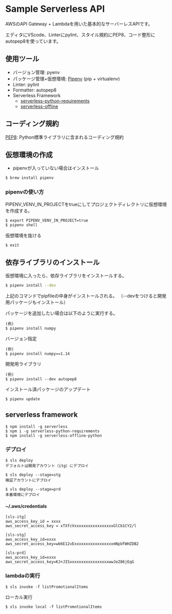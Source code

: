 # Sample Serverless API
AWSのAPI Gateway + Lambdaを用いた基本的なサーバーレスAPIです。

エディタにVScode、Linterにpylint、スタイル規約にPEP8、コード整形にautopep8を使っています。

## 使用ツール
- バージョン管理: pyenv
- パッケージ管理+仮想環境: [Pipenv](https://pipenv-ja.readthedocs.io/ja/translate-ja/) (pip + virtualenv)
- Linter: pylint
- Formatter: autopep8
- Serverless Framework 
  - [serverless-python-requirements](https://www.serverless.com/plugins/serverless-python-requirements)
  - [serverless-offline](https://github.com/dherault/serverless-offline)

## コーディング規約

[PEP8](https://pep8-ja.readthedocs.io/ja/latest/): Python標準ライブラリに含まれるコーディング規約

## 仮想環境の作成

- pipenvが入っていない場合はインストール

```bash
$ brew install pipenv
```

### pipenvの使い方

PIPENV_VENV_IN_PROJECTをtrueにしてプロジェクトディレクトリに仮想環境を作成する。

```bash
$ export PIPENV_VENV_IN_PROJECT=true
$ pipenv shell
```

仮想環境を抜ける
```
$ exit
```

## 依存ライブラリのインストール
仮想環境に入ったら、依存ライブラリをインストールする。

```bash
$ pipenv install --dev
```

上記のコマンドでpipfileの中身がインストールされる。
（--devをつけると開発用パッケージもインストール）

パッケージを追加したい場合は以下のように実行する。

```
(例)
$ pipenv install numpy
```

バージョン指定

```
(例)
$ pipenv install numpy==1.14
```

開発用ライブラリ

```
(例)
$ pipenv install --dev autopep8
```

インストール済パッケージのアップデート
```
$ pipenv update
```

## serverless framework

```
$ npm install -g serverless
$ npm i -g serverless-python-requirements
$ npm install -g serverless-offline-python
```

### デプロイ

```
$ sls deploy 
デフォルトは開発アカウント（itg）にデプロイ

$ sls deploy --stage=stg
検証アカウントにデプロイ

$ sls deploy --stage=prd
本番環境にデプロイ
```

#### ~/.aws/credentials

```
[sls-itg]
aws_access_key_id = xxxx
aws_secret_access_key = xTXfcVxxxxxxxxxxxxxxxxxGlCb1CY2/l

[sls-stg]
aws_access_key_id=xxxx
aws_secret_access_key=wb6E12vExxxxxxxxxxxxxxxxxmNpUfWHZDB2

[sls-prd]
aws_access_key_id=xxxx
aws_secret_access_key=KJ+JISxxxxxxxxxxxxxxxxxwwJeZ86jEqG
```
### lambdaの実行

```
$ sls invoke -f listPromotionalItems
```

ローカル実行

```
$ sls invoke local -f listPromotionalItems
```


